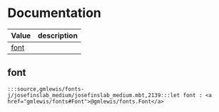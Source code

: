 # Documentation
|Value|description|
|---|---|
|[font](#font)||

## font

```moonbit
:::source,gmlewis/fonts-j/josefinslab_medium/josefinslab_medium.mbt,2139:::let font : <a href="gmlewis/fonts#Font">@gmlewis/fonts.Font</a>
```

